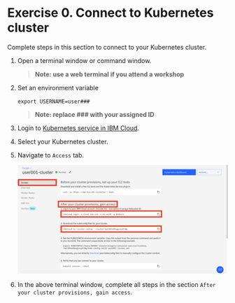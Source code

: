 # Exercise 0. Connect to Kubernetes cluster

Complete steps in this section to connect to your Kubernetes cluster.

1. Open a terminal window or command window.

    > **Note: use a web terminal if you attend a workshop**

1. Set an environment variable

    ```
    export USERNAME=user###
    ```

    > **Note: replace ### with your assigned ID**

1. Login to [Kubernetes service in IBM Cloud](https://cloud.ibm.com/kubernetes/clusters).

1. Select your Kubernetes cluster.

1. Navigate to `Access` tab.

    ![access-cluster](../README_images/access-cluster.png)

1. In the above terminal window, complete all steps in the section `After your cluster provisions, gain access`.



